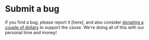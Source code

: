 # Submit a bug

If you find a bug, please report it [here], and also consider [donating a couple of dollars](https://gf.me/u/x738p6) to support the cause. We're doing all of this with our personal time and money!